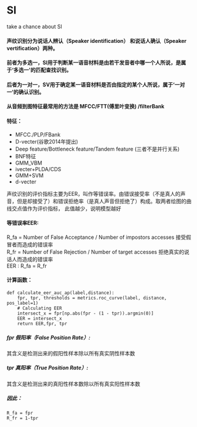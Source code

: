 # SI
take a chance about SI
#### 声纹识别分为说话人辨认（Speaker identification） 和说话人确认（Speaker vertification）两种。
#### 前者为多选一，SI用于判断某一语音材料是由若干发音者中哪一个人所说，是属于‘多选一’的匹配查找识别。
#### 后者为一对一，SV用于确定某一语音材料是否由指定的某个人所说，属于‘一对一’的确认识别。

#### 从音频到图特征最常用的方法是 MFCC/FTT(傅里叶变换) /filterBank
#### 特征： 
- MFCC./PLP/FBank
- D-vecter(谷歌2014年提出)
- Deep feature/Bottleneck feature/Tandem feature (三者不是并行关系)
- BNF特征
- GMM_VBM
- ivecter+PLDA/CDS
- GMM+SVM
- d-vecter

声纹识别的评价指标主要为EER，叫作等错误率。由错误接受率（不是真人的声音，但是却接受了）和错误拒绝率（是真人声音但拒绝了）构成。取两者绘图的曲线交点值作为评价指标， 此值越少，说明模型越好
#### 等错误率EER:
R_fa = Number of False Acceptance / Number of impostors accesses     接受假冒者而造成的错误率  
R_fr = Number of False Rejection / Number of target accesses         拒绝真实的说话人而造成的错误率  
EER : R_fa = R_fr

#### 计算函数：
```
def calculate_eer_auc_ap(label,distance):
    fpr, tpr, thresholds = metrics.roc_curve(label, distance, pos_label=1)
    # Calculating EER
    intersect_x = fpr[np.abs(fpr - (1 - tpr)).argmin(0)]
    EER = intersect_x
    return EER,fpr, tpr
```
##### fpr 假阳率（False Position Rate）:
  其含义是检测出来的假阳性样本除以所有真实阴性样本数
##### tpr 真阳率（True Position Rate）:
  其含义是检测出来的真阳性样本数除以所有真实阳性样本数
##### 因此：
```
R_fa = fpr
R_fr = 1-tpr
```
